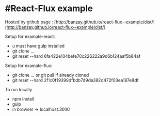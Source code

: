 #React-Flux example
========================

Hosted by github page : [http://banzay.github.io/react-flux--example/dist/](http://banzay.github.io/react-flux--example/dist/)

Setup for example-react: 
- u must have gulp installed
- git clone ...
- git reset --hard 6fa422e104befe70c226222a9d6b124aaf5b84af

Setup for example-flux: 
- git clone ... or git pull if already cloned
- git reset --hard 2f1c0f19399dfbdb7d9da382d472f03ea197e8df

To run locally
- npm install
- gulp
- in browser -> localhost:3000
